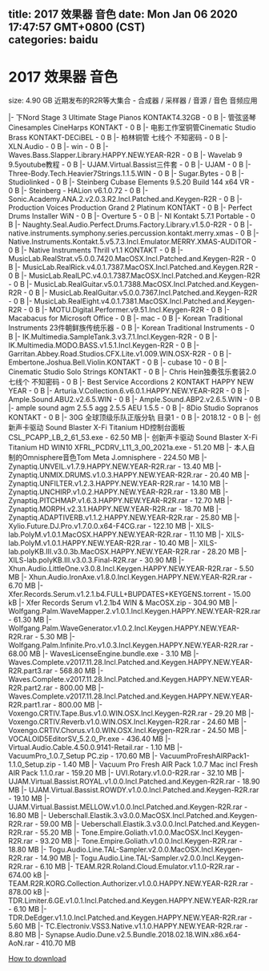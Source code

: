 
title: 2017 效果器 音色
date: Mon Jan 06 2020 17:47:57 GMT+0800 (CST)    
categories: baidu
---

# 2017 效果器 音色
size: 4.90 GB
 近期发布的R2R等大集合 - 合成器 / 采样器 / 音源 / 音色 音频应用
 
|- 下Nord Stage 3 Ultimate Stage Pianos KONTAKT4.32GB - 0 B
|- 管弦竖琴Cinesamples CineHarps KONTAKT - 0 B
|- 电影工作室铜管Cinematic Studio Brass KONTAKT-DECiBEL - 0 B
|- 柏林铜管 七线个 不知密码 - 0 B
|- XLN.Audio - 0 B
|- win - 0 B
|- Waves.Bass.Slapper.Library.HAPPY.NEW.YEAR-R2R - 0 B
|- Wavelab 9 9.5youtube教程 - 0 B
|- UJAM.Virtual.Bassist三件套 - 0 B
|- UJAM - 0 B
|- Three-Body.Tech.Heavier7Strings.1.1.5.WIN - 0 B
|- Sugar.Bytes - 0 B
|- Studiolinked - 0 B
|- Steinberg Cubase Elements 9.5.20 Build 144 x64 VR - 0 B
|- Steinberg - HALion v6.1.0.72 - 0 B
|- Sonic.Academy.ANA.2.v2.0.3.R2.Incl.Patched.and.Keygen-R2R - 0 B
|- Production Voices Production Grand 2 Platinum KONTAKT - 0 B
|- Perfect Drums Installer WiN - 0 B
|- Overture 5 - 0 B
|- NI Kontakt 5.7.1 Portable - 0 B
|- Naughty.Seal.Audio.Perfect.Drums.Factory.Library.v1.5.0-R2R - 0 B
|- native.instruments.symphony.series.percussion.kontakt.merry.xmas - 0 B
|- Native.Instruments.Kontakt.5.v5.7.3.Incl.Emulator.MERRY.XMAS-AUDiTOR - 0 B
|- Native Instruments Thrill v1.1 KONTAKT - 0 B
|- MusicLab.RealStrat.v5.0.0.7420.MacOSX.Incl.Patched.and.Keygen-R2R - 0 B
|- MusicLab.RealRick.v4.0.1.7387.MacOSX.Incl.Patched.and.Keygen.R2R - 0 B
|- MusicLab.RealLPC.v4.0.1.7387.MacOSX.Incl.Patched.and.Keygen-R2R - 0 B
|- MusicLab.RealGuitar.v5.0.1.7388.MacOSX.Incl.Patched.and.Keygen-R2R - 0 B
|- MusicLab.RealGuitar.v5.0.0.7367.Incl.Patched.and.Keygen-R2R - 0 B
|- MusicLab.RealEight.v4.0.1.7381.MacOSX.Incl.Patched.and.Keygen-R2R - 0 B
|- MOTU.Digital.Performer.v9.51.Incl.Keygen-R2R - 0 B
|- Macabacus for Microsoft Office - 0 B
|- mac - 0 B
|- Korean Traditional Instruments 23件朝鲜族传统乐器 - 0 B
|- Korean Traditional Instruments - 0 B
|- IK.Multimedia.SampleTank.3.v3.7.1.Incl.Keygen-R2R - 0 B
|- IK.Multimedia.MODO.BASS.v1.5.1.Incl.Keygen-R2R - 0 B
|- Garritan.Abbey.Road.Studios.CFX.Lite.v1.009.WIN.OSX-R2R - 0 B
|- Embertone.Joshua.Bell.Violin.KONTAKT - 0 B
|- cubase 10 - 0 B
|- Cinematic Studio Solo Strings KONTAKT - 0 B
|- Chris Hein独奏弦乐套装2.0  七线个 不知密码 - 0 B
|- Best Service Accordions 2 KONTAKT HAPPY NEW YEAR - 0 B
|- Arturia.V.Collection.6.v6.0.1.HAPPY.NEW.YEAR-R2R - 0 B
|- Ample.Sound.ABU2.v2.6.5.WIN - 0 B
|- Ample.Sound.ABP2.v2.6.5.WIN - 0 B
|- ample sound agm 2.5.5 agg 2.5.5 AEU 1.5.5 - 0 B
|- 8Dio Studio Sopranos KONTAKT - 0 B
|- 30G 全球顶级乐队正版分轨 目录1 - 0 B
|- 2018.12 - 0 B
|- 创新声卡驱动 Sound Blaster X-Fi Titanium HD控制台面板CSL_PCAPP_LB_2_61_53.exe - 62.50 MB
|- 创新声卡驱动 Sound Blaster X-Fi Titanium HD WIN10 XFRL_PCDRV_L11_3_00_2021a.exe - 51.20 MB
|- 本人自制的Omnisphere音色Tom Meta J.omnisphere - 224.50 MB
|- Zynaptiq.UNVEIL.v1.7.9.HAPPY.NEW.YEAR-R2R.rar - 13.40 MB
|- Zynaptiq.UNMIX.DRUMS.v1.0.3.HAPPY.NEW.YEAR-R2R.rar - 20.40 MB
|- Zynaptiq.UNFILTER.v1.2.3.HAPPY.NEW.YEAR-R2R.rar - 14.10 MB
|- Zynaptiq.UNCHIRP.v1.0.2.HAPPY.NEW.YEAR-R2R.rar - 13.80 MB
|- Zynaptiq.PITCHMAP.v1.6.3.HAPPY.NEW.YEAR-R2R.rar - 12.70 MB
|- Zynaptiq.MORPH.v2.3.1.HAPPY.NEW.YEAR-R2R.rar - 18.70 MB
|- Zynaptiq.ADAPTIVERB.v1.1.2.HAPPY.NEW.YEAR-R2R.rar - 25.80 MB
|- Xylio.Future.DJ.Pro.v1.7.0.0.x64-F4CG.rar - 122.10 MB
|- XILS-lab.PolyM.v1.0.1.MacOSX.HAPPY.NEW.YEAR-R2R.rar - 11.10 MB
|- XILS-lab.PolyM.v1.0.1.HAPPY.NEW.YEAR-R2R.rar - 10.40 MB
|- XILS-lab.polyKB.III.v3.0.3b.MacOSX.HAPPY.NEW.YEAR-R2R.rar - 28.20 MB
|- XILS-lab.polyKB.III.v3.0.3.Final-R2R.rar - 30.90 MB
|- Xhun.Audio.LittleOne.v3.0.8.Incl.Keygen.HAPPY.NEW.YEAR-R2R.rar - 5.50 MB
|- Xhun.Audio.IronAxe.v1.8.0.Incl.Keygen.HAPPY.NEW.YEAR-R2R.rar - 6.70 MB
|- Xfer.Records.Serum.v1.2.1.b4.FULL+BUPDATES+KEYGENS.torrent - 15.00 kB
|- Xfer Records Serum v1.2.1b4 WIN & MacOSX.zip - 304.90 MB
|- Wolfgang.Palm.WaveMapper.2.v1.0.1.Incl.Keygen.HAPPY.NEW.YEAR-R2R.rar - 61.30 MB
|- Wolfgang.Palm.WaveGenerator.v1.0.2.Incl.Keygen.HAPPY.NEW.YEAR-R2R.rar - 5.30 MB
|- Wolfgang.Palm.Infinite.Pro.v1.0.3.Incl.Keygen.HAPPY.NEW.YEAR-R2R.rar - 68.00 MB
|- WavesLicenseEngine.bundle.exe - 3.10 MB
|- Waves.Complete.v2017.11.28.Incl.Patched.and.Keygen.HAPPY.NEW.YEAR-R2R.part3.rar - 568.80 MB
|- Waves.Complete.v2017.11.28.Incl.Patched.and.Keygen.HAPPY.NEW.YEAR-R2R.part2.rar - 800.00 MB
|- Waves.Complete.v2017.11.28.Incl.Patched.and.Keygen.HAPPY.NEW.YEAR-R2R.part1.rar - 800.00 MB
|- Voxengo.CRTIV.Tape.Bus.v1.0.WIN.OSX.Incl.Keygen-R2R.rar - 29.20 MB
|- Voxengo.CRTIV.Reverb.v1.0.WIN.OSX.Incl.Keygen-R2R.rar - 24.60 MB
|- Voxengo.CRTIV.Chorus.v1.0.WIN.OSX.Incl.Keygen-R2R.rar - 24.50 MB
|- VOCALOID5EditorSV_5.2.0_Pr.exe - 436.40 MB
|- Virtual.Audio.Cable.4.50.0.9141-Retail.rar - 1.10 MB
|- VacuumPro_1.0.7_Setup PC.zip - 170.60 MB
|- VacuumProFreshAIRPack1-1.1.0_Setup.zip - 1.40 MB
|- Vacuum Pro Fresh AIR Pack 1.0.7 Mac incl Fresh AIR Pack 1.1.0.rar - 159.20 MB
|- UVI.Rotary.v1.0.0-R2R.rar - 32.10 MB
|- UJAM.Virtual.Bassist.ROYAL.v1.0.0.Incl.Patched.and.Keygen-R2R.rar - 18.90 MB
|- UJAM.Virtual.Bassist.ROWDY.v1.0.0.Incl.Patched.and.Keygen-R2R.rar - 19.10 MB
|- UJAM.Virtual.Bassist.MELLOW.v1.0.0.Incl.Patched.and.Keygen-R2R.rar - 16.80 MB
|- Ueberschall.Elastik.3.v3.0.0.MacOSX.Incl.Patched.and.Keygen-R2R.rar - 59.00 MB
|- Ueberschall.Elastik.3.v3.0.0.Incl.Patched.and.Keygen-R2R.rar - 55.20 MB
|- Tone.Empire.Goliath.v1.0.0.MacOSX.Incl.Keygen-R2R.rar - 93.20 MB
|- Tone.Empire.Goliath.v1.0.0.Incl.Keygen-R2R.rar - 18.80 MB
|- Togu.Audio.Line.TAL-Sampler.v2.0.0.MacOSX.Incl.Keygen-R2R.rar - 14.90 MB
|- Togu.Audio.Line.TAL-Sampler.v2.0.0.Incl.Keygen-R2R.rar - 6.10 MB
|- TEAM.R2R.Roland.Cloud.Emulator.v1.1.0-R2R.rar - 674.00 kB
|- TEAM.R2R.KORG.Collection.Authorizer.v1.0.0.HAPPY.NEW.YEAR-R2R.rar - 878.00 kB
|- TDR.Limiter.6.GE.v1.0.1.Incl.Patched.and.Keygen.HAPPY.NEW.YEAR-R2R.rar - 6.10 MB
|- TDR.DeEdger.v1.1.0.Incl.Patched.and.Keygen.HAPPY.NEW.YEAR-R2R.rar - 5.60 MB
|- TC.Electroniv.VSS3.Native.v1.1.0.HAPPY.NEW.YEAR-R2R.rar - 8.80 MB
|- Synapse.Audio.Dune.v2.5.Bundle.2018.02.18.WIN.x86.x64-AoN.rar - 410.70 MB

[How to download](https://bpcam.bemobtrk.com/go/2ceec3aa-1ca2-46d6-b9ff-aaa5c184517c?jno=5530)